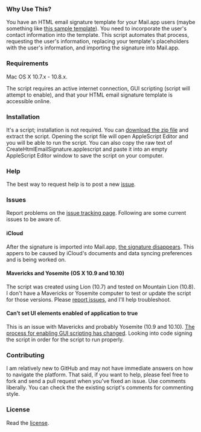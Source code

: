 ### Why Use This?
You have an HTML email signature template for your Mail.app users (maybe something like [this sample template](http://seesolve.com/words/wp-content/uploads/2013/06/html_sig.html)). You need to incorporate the user's contact information into the template. This script automates that process, requesting the user's information, replacing your template's placeholders with the user's information, and importing the signature into Mail.app.

### Requirements
Mac OS X 10.7.x - 10.8.x.

The script requires an active internet connection, GUI scripting (script will attempt to enable), and that your HTML email signature template is accessible online.

### Installation
It's a script; installation is not required. You can [download the zip file](https://github.com/seesolve/CreateHtmlEmailSignature/archive/master.zip) and extract the script. Opening the script file will open AppleScript Editor and you will be able to run the script. You can also copy the raw text of CreateHtmlEmailSignature.applescript and paste it into an empty AppleScript Editor window to save the script on your computer.

### Help
The best way to request help is to post a new [issue](https://github.com/seesolve/CreateHtmlEmailSignature/issues/).

### Issues
Report problems on the [issue tracking page](https://github.com/seesolve/CreateHtmlEmailSignature/issues). Following are some current issues to be aware of. 

#### iCloud
After the signature is imported into Mail.app, [the signature disappears](https://github.com/seesolve/CreateHtmlEmailSignature/issues/1). This appers to be caused by iCloud's documents and data syncing preferences and is being worked on.

#### Mavericks and Yosemite (OS X 10.9 and 10.10)
The script was created using Lion (10.7) and tested on Mountain Lion (10.8). I don't have a Mavericks or Yosemite computer to test or update the script for those versions. Please [report issues](https://github.com/seesolve/CreateHtmlEmailSignature/issues/2), and I'll help troubleshoot.

#### Can’t set UI elements enabled of application to true
This is an issue with Mavericks and probably Yosemite (10.9 and 10.10). [The process for enabling GUI scripting has changed](https://github.com/seesolve/CreateHtmlEmailSignature/issues/3). Looking into code signing the script in order for the script to run properly.

### Contributing
I am relatively new to GitHub and may not have immediate answers on how to navigate the platform. That said, if you want to help, please feel free to fork and send a pull request when you've fixed an issue. Use comments liberally. You can check the the existing script's comments for commenting style.

### License
Read the [license](https://github.com/seesolve/CreateHtmlEmailSignature/blob/master/License.txt).
